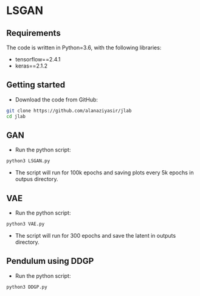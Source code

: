
  # LSGAN

## Requirements
The code is written in Python=3.6, with the following libraries:
* tensorflow==2.4.1
* keras==2.1.2


## Getting started
* Download the code from GitHub:
```bash
git clone https://github.com/alanaziyasir/jlab
cd jlab
```
## GAN
* Run the python script:
``` bash
python3 LSGAN.py
``` 
- The script will run for 100k epochs and saving plots every 5k epochs in outpus directory.

## VAE
* Run the python script:
``` bash
python3 VAE.py
``` 
- The script will run for 300 epochs and save the latent in outputs directory.
  
## Pendulum using DDGP
 
* Run the python script:
``` bash
python3 DDGP.py
``` 
